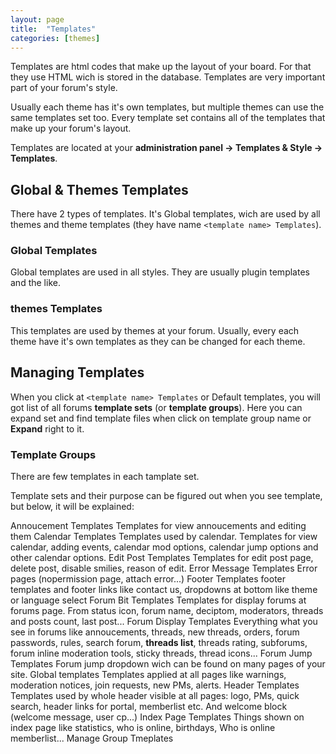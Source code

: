 ```yaml
---
layout: page
title:  "Templates"
categories: [themes]
---
```


Templates are html codes that make up the layout of your board. For that they use HTML wich is stored in the database. Templates are very important part of your forum's style.

Usually each theme has it's own templates, but multiple themes can use the same templates set too. Every template set contains all of the templates that make up your forum's layout.

Templates are located at your **administration panel -> Templates & Style -> Templates**.

## Global & Themes Templates

There have 2 types of templates. It's Global templates, wich are used by all themes and theme templates (they have name `<template name> Templates`).

### Global Templates

Global templates are used in all styles. They are usually plugin templates and the like.

### themes Templates

This templates are used by themes at your forum. Usually, every each theme have it's own templates as they can be changed for each theme.

## Managing Templates

When you click at `<template name> Templates` or Default templates, you will got list of all forums **template sets** (or **template groups**).
Here you can expand set and find template files when click on template group name or **Expand** right to it.

### Template Groups

There are few templates in each tamplate set.

Template sets and their purpose can be figured out when you see template, but below, it will be explained:

Annoucement Templates
    Templates for view annoucements and editing them
Calendar Templates
    Templates used by calendar. Templates for view calendar, adding events, calendar mod options, calendar jump options and other calendar options.
Edit Post Templates
    Templates for edit post page, delete post, disable smilies, reason of edit.
Error Message Templates
    Error pages (nopermission page, attach error...)
Footer Templates
    footer templates and footer links like contact us, dropdowns at bottom like theme or language select
Forum Bit Templates
    Templates for display forums at forums page. From status icon, forum name, deciptom, moderators, threads and posts count, last post...
Forum Display Templates
    Everything what you see in forums like annoucements, threads, new threads, orders, forum passwords, rules, search forum, **threads list**, threads rating, subforums, forum inline moderation tools, sticky threads, thread icons...
Forum Jump Templates
    Forum jump dropdown wich can be found on many pages of your site.
Global templates
    Templates applied at all pages like warnings, moderation notices, join requests, new PMs, alerts.
Header Templates
    Templates used by whole header visible at all pages: logo, PMs, quick search, header links for portal, memberlist etc. And welcome block (welcome message, user cp...)
Index Page Templates
    Things shown on index page like statistics, who is online, birthdays, Who is online memberlist...
Manage Group Tmeplates